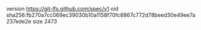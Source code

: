 version https://git-lfs.github.com/spec/v1
oid sha256:fb270a7cc069ec39030b10a1158f70fc8867c772d78beed30e49ee7a237ede2e
size 2473
